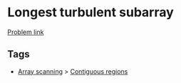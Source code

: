 # Longest turbulent subarray

[Problem link](https://leetcode.com/problems/longest-turbulent-subarray)

## Tags

* [Array scanning](/README.md#Array_scanning) > [Contiguous regions](/README.md#Array_scanning-Contiguous_regions)
